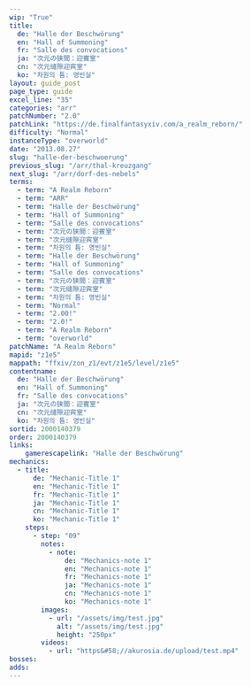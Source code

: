 ```yaml
---
wip: "True"
title:
  de: "Halle der Beschwörung"
  en: "Hall of Summoning"
  fr: "Salle des convocations"
  ja: "次元の狭間：迎賓室"
  cn: "次元缝隙迎宾室"
  ko: "차원의 틈: 영빈실"
layout: guide_post
page_type: guide
excel_line: "35"
categories: "arr"
patchNumber: "2.0"
patchLink: "https://de.finalfantasyxiv.com/a_realm_reborn/"
difficulty: "Normal"
instanceType: "overworld"
date: "2013.08.27"
slug: "halle-der-beschwoerung"
previous_slug: "/arr/thal-kreuzgang"
next_slug: "/arr/dorf-des-nebels"
terms:
  - term: "A Realm Reborn"
  - term: "ARR"
  - term: "Halle der Beschwörung"
  - term: "Hall of Summoning"
  - term: "Salle des convocations"
  - term: "次元の狭間：迎賓室"
  - term: "次元缝隙迎宾室"
  - term: "차원의 틈: 영빈실"
  - term: "Halle der Beschwörung"
  - term: "Hall of Summoning"
  - term: "Salle des convocations"
  - term: "次元の狭間：迎賓室"
  - term: "次元缝隙迎宾室"
  - term: "차원의 틈: 영빈실"
  - term: "Normal"
  - term: "2.00!"
  - term: "2.0!"
  - term: "A Realm Reborn"
  - term: "overworld"
patchName: "A Realm Reborn"
mapid: "z1e5"
mappath: "ffxiv/zon_z1/evt/z1e5/level/z1e5"
contentname:
  de: "Halle der Beschwörung"
  en: "Hall of Summoning"
  fr: "Salle des convocations"
  ja: "次元の狭間：迎賓室"
  cn: "次元缝隙迎宾室"
  ko: "차원의 틈: 영빈실"
sortid: 2000140379
order: 2000140379
links:
    gamerescapelink: "Halle der Beschwörung"
mechanics:
  - title:
      de: "Mechanic-Title 1"
      en: "Mechanic-Title 1"
      fr: "Mechanic-Title 1"
      ja: "Mechanic-Title 1"
      cn: "Mechanic-Title 1"
      ko: "Mechanic-Title 1"
    steps:
      - step: "09"
        notes:
          - note:
              de: "Mechanics-note 1"
              en: "Mechanics-note 1"
              fr: "Mechanics-note 1"
              ja: "Mechanics-note 1"
              cn: "Mechanics-note 1"
              ko: "Mechanics-note 1"
        images:
          - url: "/assets/img/test.jpg"
            alt: "/assets/img/test.jpg"
            height: "250px"
        videos:
          - url: "https&#58;//akurosia.de/upload/test.mp4"
bosses:
adds:
---
```

